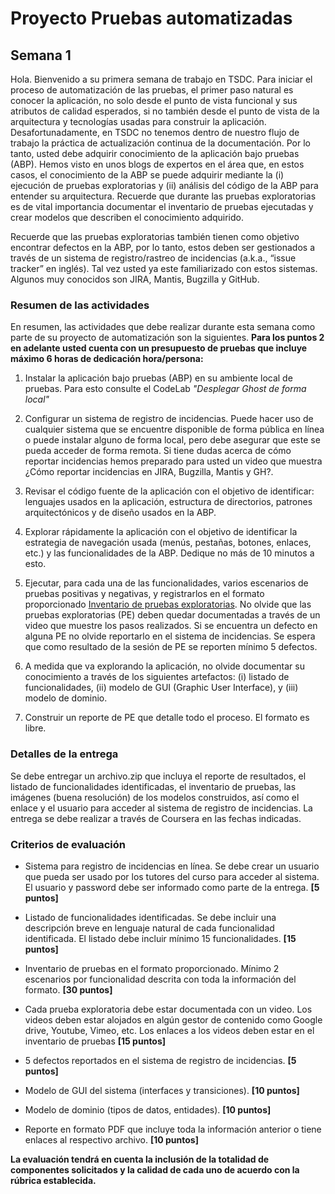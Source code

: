 
# Proyecto Pruebas automatizadas

## Semana 1

Hola. Bienvenido a su primera semana de trabajo en TSDC. Para iniciar el proceso de automatización de las pruebas, el primer paso natural es conocer la aplicación, no solo desde el punto de vista funcional y sus atributos de calidad esperados, si no también desde el punto de vista de la arquitectura y tecnologías usadas para construir la aplicación.  Desafortunadamente, en TSDC no tenemos dentro de nuestro flujo de trabajo la práctica de actualización continua de la documentación. Por lo tanto, usted debe adquirir conocimiento de la aplicación bajo pruebas (ABP). Hemos visto en unos blogs de expertos en el área que, en estos casos, el conocimiento de la ABP se puede adquirir mediante la (i) ejecución de pruebas exploratorias y (ii) análisis del código de la ABP para entender su arquitectura. Recuerde que durante las pruebas exploratorias es de vital importancia documentar el inventario de pruebas ejecutadas y crear modelos que describen el conocimiento adquirido.


Recuerde que las pruebas exploratorias también tienen como objetivo encontrar defectos en la ABP, por lo tanto, estos deben ser gestionados a través de un sistema de registro/rastreo de incidencias (a.k.a., “issue tracker” en inglés). Tal vez usted ya este familiarizado con estos sistemas. Algunos muy conocidos son JIRA, Mantis, Bugzilla y GitHub.  


### Resumen de las actividades

En resumen, las actividades que debe realizar durante esta semana como parte de su proyecto de automatización son la siguientes. **Para los puntos 2 en adelante usted cuenta con un presupuesto de pruebas que incluye máximo 6 horas de dedicación hora/persona:**


1. Instalar la aplicación bajo pruebas (ABP) en su ambiente local de pruebas. Para esto consulte el CodeLab _"Desplegar Ghost de forma local"_

2. Configurar un sistema de registro de incidencias. Puede hacer uso de cualquier sistema que se encuentre disponible de forma pública en línea o puede instalar alguno de forma local, pero debe asegurar que este se pueda acceder de forma remota. Si tiene dudas acerca de cómo reportar incidencias hemos preparado para usted un video que muestra ¿Cómo reportar incidencias en JIRA, Bugzilla, Mantis y GH?.

3. Revisar el código fuente de la aplicación con el objetivo de identificar: lenguajes usados en la aplicación, estructura de directorios, patrones arquitectónicos y de diseño usados en la ABP.

4. Explorar rápidamente la aplicación con el objetivo de identificar la estrategia de navegación usada (menús, pestañas, botones, enlaces, etc.) y las funcionalidades de la ABP. Dedique no más de 10 minutos a esto.

5. Ejecutar, para cada una de las funcionalidades, varios escenarios de pruebas positivas y negativas, y registrarlos en el formato proporcionado [Inventario de pruebas exploratorias](https://thesoftwaredesignlab.github.io/AutTestingCourseraBook/templates/inventario-pruebas-exploratorias.xlsx). No olvide que las pruebas exploratorias (PE) deben quedar documentadas a través de un video que muestre los pasos realizados. Si se encuentra un defecto en alguna PE no olvide reportarlo en el sistema de incidencias. Se espera que como resultado de la sesión de PE se reporten mínimo 5 defectos.

6. A medida que va explorando la aplicación, no olvide documentar su conocimiento a través de los siguientes artefactos: (i) listado de funcionalidades, (ii) modelo de GUI (Graphic User Interface), y (iii) modelo de dominio.  

7. Construir un reporte de PE que detalle todo el proceso. El formato es libre.


### Detalles de la entrega
Se debe entregar un archivo.zip que incluya el reporte de resultados, el listado de funcionalidades identificadas, el inventario de pruebas, las imágenes (buena resolución) de los modelos construidos, así como el enlace y el usuario para acceder al sistema de registro de incidencias.  La entrega se debe realizar a través de Coursera en las fechas indicadas.


### Criterios de evaluación

- Sistema para registro de incidencias en línea. Se debe crear un usuario que pueda ser usado por los tutores del curso para acceder al sistema. El usuario y password debe ser informado como parte de la entrega. **[5 puntos]**

- Listado de funcionalidades identificadas. Se debe incluir una descripción breve en lenguaje natural de cada funcionalidad identificada. El listado debe incluir mínimo 15 funcionalidades. **[15 puntos]**

- Inventario de pruebas en el formato proporcionado. Mínimo 2 escenarios  por funcionalidad descrita con toda la información del formato. **[30 puntos]**

- Cada prueba exploratoria debe estar documentada con un video. Los videos deben estar alojados en algún gestor de contenido como Google drive, Youtube, Vimeo, etc. Los enlaces a los videos deben estar en el inventario de pruebas **[15 puntos]**

- 5 defectos reportados en el sistema de registro de incidencias. **[5 puntos]**

- Modelo de GUI del sistema (interfaces y transiciones). **[10 puntos]**

- Modelo de dominio (tipos de datos, entidades).  **[10 puntos]**

- Reporte en formato PDF que incluye toda la información anterior o tiene enlaces al respectivo archivo. **[10 puntos]**




 **La evaluación tendrá en cuenta la inclusión de la totalidad de componentes solicitados y la calidad de cada uno de acuerdo con la rúbrica establecida.**
